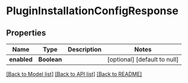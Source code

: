 # PluginInstallationConfigResponse

## Properties

| Name        | Type        | Description | Notes                        |
| ----------- | ----------- | ----------- | ---------------------------- |
| **enabled** | **Boolean** |             | [optional] [default to null] |

[[Back to Model list]](../README.md#documentation-for-models) [[Back to API list]](../README.md#documentation-for-api-endpoints) [[Back to README]](../README.md)
